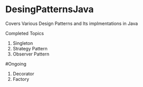 # DesingPatternsJava
Covers Various Design Patterns and Its implmentations in Java

Completed Topics

1. Singleton
2. Strategy Pattern
3. Observer Pattern



#Ongoing
1. Decorator
2. Factory
